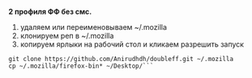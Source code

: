 **2 профиля ФФ без смс.**

1. удаляем или переименовываем ~/.mozilla
2. клонируем реп в ~/.mozilla
3. копируем ярлыки на рабочий стол и кликаем разрешить запуск

```rm -fr ~/.mozilla
git clone https://github.com/Anirudhdh/doubleff.git ~/.mozilla
cp ~/.mozilla/firefox-bin* ~/Desktop/```
